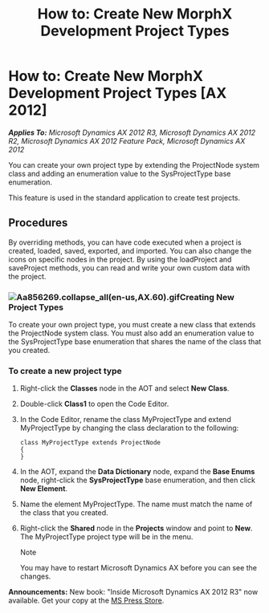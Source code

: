 ﻿---
title: 'How to: Create New MorphX Development Project Types'
TOCTitle: 'How to: Create New MorphX Development Project Types'
ms:assetid: b0cb9e33-230b-425a-8196-837516eded87
ms:mtpsurl: https://msdn.microsoft.com/en-us/library/Aa856269(v=AX.60)
ms:contentKeyID: 35249737
ms.date: 05/18/2015
mtps_version: v=AX.60
---

# How to: Create New MorphX Development Project Types [AX 2012]


_**Applies To:** Microsoft Dynamics AX 2012 R3, Microsoft Dynamics AX 2012 R2, Microsoft Dynamics AX 2012 Feature Pack, Microsoft Dynamics AX 2012_

You can create your own project type by extending the ProjectNode system class and adding an enumeration value to the SysProjectType base enumeration.

This feature is used in the standard application to create test projects.

## Procedures

By overriding methods, you can have code executed when a project is created, loaded, saved, exported, and imported. You can also change the icons on specific nodes in the project. By using the loadProject and saveProject methods, you can read and write your own custom data with the project.

### ![Aa856269.collapse\_all(en-us,AX.60).gif](images/Gg863931.collapse_all(en-us,AX.60).gif "Aa856269.collapse_all(en-us,AX.60).gif")Creating New Project Types

To create your own project type, you must create a new class that extends the ProjectNode system class. You must also add an enumeration value to the SysProjectType base enumeration that shares the name of the class that you created.

### To create a new project type

1.  Right-click the **Classes** node in the AOT and select **New Class**.

2.  Double-click **Class1** to open the Code Editor.

3.  In the Code Editor, rename the class MyProjectType and extend MyProjectType by changing the class declaration to the following:
    
        class MyProjectType extends ProjectNode
        {
        }

4.  In the AOT, expand the **Data Dictionary** node, expand the **Base Enums** node, right-click the **SysProjectType** base enumeration, and then click **New Element**.

5.  Name the element MyProjectType. The name must match the name of the class that you created.

6.  Right-click the **Shared** node in the **Projects** window and point to **New**. The MyProjectType project type will be in the menu.
    

    > [!NOTE]
    > <P>You may have to restart Microsoft Dynamics AX before you can see the changes.</P>


  
**Announcements:** New book: "Inside Microsoft Dynamics AX 2012 R3" now available. Get your copy at the [MS Press Store](https://www.microsoftpressstore.com/store/inside-microsoft-dynamics-ax-2012-r3-9780735685109).

